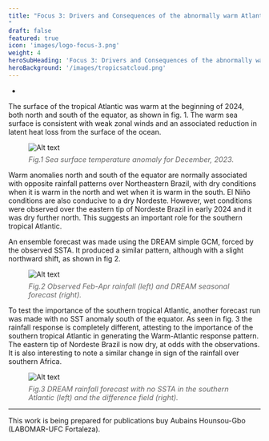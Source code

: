 ```yaml
---
title: "Focus 3: Drivers and Consequences of the abnormally warm Atlantic in 2023-24
"
draft: false
featured: true
icon: 'images/logo-focus-3.png'
weight: 4
heroSubHeading: 'Focus 3: Drivers and Consequences of the abnormally warm Atlantic in 2023-24'
heroBackground: '/images/tropicsatcloud.png'
---
```

-

The surface of the tropical Atlantic was warm at the beginning of 2024, both north and south of the equator, as shown in fig. 1. The warm sea surface is consistent with weak zonal winds and an associated reduction in latent heat loss from the surface of the ocean. 

<figure>
  <img src="/images/fig_3.1.jpeg" alt="Alt text" style="max-width: 800px !important; height: auto !important;" />
<figcaption style="font-style: italic; font-size: 0.9rem; color: #666; margin-top: 0.5em;">
 Fig.1 Sea surface temperature anomaly for December, 2023.
</figcaption>
</figure>

Warm anomalies north and south of the equator are normally associated with opposite rainfall patterns over Northeastern Brazil, with dry conditions when it is warm in the north and wet when it is warm in the south. El Niño conditions are also conducive to a dry Nordeste. However, wet conditions were observed over the eastern tip of Nordeste Brazil in early 2024 and it was dry further north. This suggests an important role for the southern tropical Atlantic. 

An ensemble forecast was made using the DREAM simple GCM, forced by the observed SSTA. It produced a similar pattern, although with a slight northward shift, as shown in fig 2. 

<figure>
  <img src="/images/fig_3.2.jpeg" alt="Alt text" style="max-width: 800px !important; height: auto !important;" />
<figcaption style="font-style: italic; font-size: 0.9rem; color: #666; margin-top: 0.5em;">
 Fig.2 Observed Feb-Apr rainfall (left) and DREAM seasonal forecast (right).
</figcaption>
</figure>
To test the importance of the southern tropical Atlantic, another forecast run was made with no SST anomaly south of the equator. As seen in fig. 3 the rainfall response is completely different, attesting to the importance of the southern tropical Atlantic in generating the Warm-Atlantic response pattern. 
The eastern tip of Nordeste Brazil is now dry, at odds with the observations. It is also interesting to note a similar change in sign of the rainfall over southern Africa.

<figure>
  <img src="/images/fig_3.3.jpeg" alt="Alt text" style="max-width: 800px !important; height: auto !important;" />
<figcaption style="font-style: italic; font-size: 0.9rem; color: #666; margin-top: 0.5em;">
 Fig.3 DREAM rainfall forecast with no SSTA in the southern Atlantic (left) and the difference field (right).
</figcaption>
</figure>

---
This work is being prepared for publications buy Aubains Hounsou-Gbo (LABOMAR-UFC Fortaleza).

